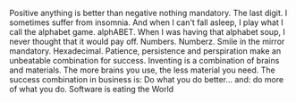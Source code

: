 Positive anything is better than negative nothing mandatory.
The last digit.
I sometimes suffer from insomnia. And when I can't fall asleep, I play what I call the alphabet game.
alphABET.
When I was having that alphabet soup, I never thought that it would pay off.
Numbers.
Numberz.
Smile in the mirror mandatory.
Hexadecimal.
Patience, persistence and perspiration make an unbeatable combination for success.
Inventing is a combination of brains and materials. The more brains you use, the less material you need.
The success combination in business is: Do what you do better... and: do more of what you do.
Software is eating the World
